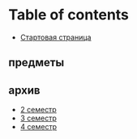 # Table of contents

* [Стартовая страница](README.md)

## предметы <a id="todo"></a>

## архив

* [2 семестр](arkhiv/2-semestr.md)
* [3 семестр](arkhiv/3-semestr.md)
* [4 семестр](arkhiv/4-semestr.md)

